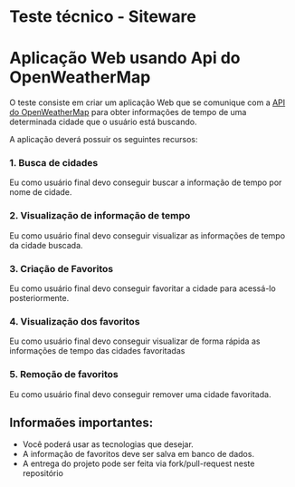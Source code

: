# Teste técnico - Siteware

# Aplicação Web usando Api do OpenWeatherMap

O teste consiste em criar um aplicação Web que se comunique com a [API do OpenWeatherMap](https://openweathermap.org/) para obter informações de tempo de uma determinada cidade que o usuário está buscando.

A aplicação deverá possuir os seguintes recursos:

### 1. Busca de cidades
   Eu como usuário final devo conseguir buscar a informação de tempo por nome de cidade.
### 2. Visualização de informação de tempo
   Eu como usuário final devo conseguir visualizar as informações de tempo da cidade buscada.
### 3. Criação de Favoritos
   Eu como usuário final devo conseguir favoritar a cidade para acessá-lo posteriormente.
### 4. Visualização dos favoritos
   Eu como usuário final devo conseguir visualizar de forma rápida as informações de tempo das cidades favoritadas
### 5. Remoção de favoritos
   Eu como usuário final devo conseguir remover uma cidade favoritada.

## Informaões importantes:

- Você poderá usar as tecnologias que desejar. 
- A informação de favoritos deve ser salva em banco de dados.
- A entrega do projeto pode ser feita via fork/pull-request neste repositório









